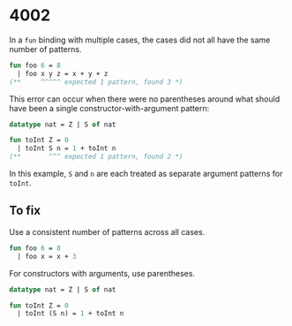 # 4002

In a `fun` binding with multiple cases, the cases did not all have the same number of patterns.

```sml
fun foo 6 = 8
  | foo x y z = x + y + z
(**     ^^^^^ expected 1 pattern, found 3 *)
```

This error can occur when there were no parentheses around what should have been a single constructor-with-argument pattern:

```sml
datatype nat = Z | S of nat

fun toInt Z = 0
  | toInt S n = 1 + toInt n
(**       ^^^ expected 1 pattern, found 2 *)
```

In this example, `S` and `n` are each treated as separate argument patterns for `toInt`.

## To fix

Use a consistent number of patterns across all cases.

```sml
fun foo 6 = 8
  | foo x = x + 3
```

For constructors with arguments, use parentheses.

```sml
datatype nat = Z | S of nat

fun toInt Z = 0
  | toInt (S n) = 1 + toInt n
```

